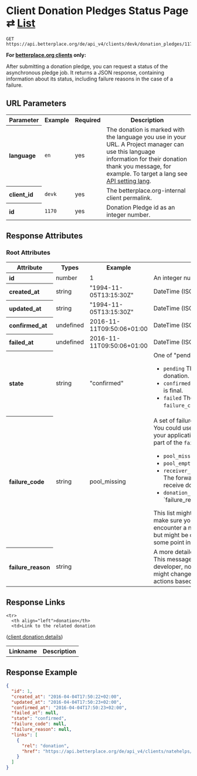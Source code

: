 
# Client Donation Pledges Status Page ⇄ [List](client_donation_pledges_list.md)

```Rebol
GET https://api.betterplace.org/de/api_v4/clients/devk/donation_pledges/1170.json
```

**For [betterplace.org clients](../README.md#client-api) only:**

After submitting a donation pledge, you can request a status of the asynchronous
pledge job. It returns a JSON response, containing information about its status,
including failure reasons in the case of a failure.



## URL Parameters

<table>
  <tr>
    <th>Parameter</th>
    <th>Example</th>
    <th>Required</th>
    <th>Description</th>
  </tr>
  <tr>
    <th align="left">language</th>
    <td><code>en</code></td>
    <td>yes</td>
    <td>The donation is marked with the language you use in your URL.
A Project manager can use this language information for their
donation thank you message, for example. To target a lang see <a
href="../README.md#addressing-the-locale-of-a-resource">API setting
lang</a>.
</td>
  </tr>
  <tr>
    <th align="left">client_id</th>
    <td><code>devk</code></td>
    <td>yes</td>
    <td>The betterplace.org-internal client permalink.</td>
  </tr>
  <tr>
    <th align="left">id</th>
    <td><code>1170</code></td>
    <td>yes</td>
    <td>Donation Pledge id as an integer number.</td>
  </tr>
</table>


## Response Attributes

### Root Attributes

  <table>
    <tr>
      <th>Attribute</th>
      <th>Types</th>
      <th>Example</th>
      <th>Description</th>
    </tr>
    <tr>
      <th align="left">id</th>
      <td>number</td>
      <td>1</td>
      <td>An integer number ≥ 1</td>
    </tr>
    <tr>
      <th align="left">created_at</th>
      <td>string</td>
      <td>"1994-11-05T13:15:30Z"</td>
      <td>DateTime (ISO8601 with Timezone)</td>
    </tr>
    <tr>
      <th align="left">updated_at</th>
      <td>string</td>
      <td>"1994-11-05T13:15:30Z"</td>
      <td>DateTime (ISO8601 with Timezone)</td>
    </tr>
    <tr>
      <th align="left">confirmed_at</th>
      <td>undefined</td>
      <td>2016-11-11T09:50:06+01:00</td>
      <td>DateTime (ISO8601 with Timezone)</td>
    </tr>
    <tr>
      <th align="left">failed_at</th>
      <td>undefined</td>
      <td>2016-11-11T09:50:06+01:00</td>
      <td>DateTime (ISO8601 with Timezone)</td>
    </tr>
    <tr>
      <th align="left">state</th>
      <td>string</td>
      <td>"confirmed"</td>
      <td>One of "pending", "confirmed" or "failed".
<ul>
<li><code>pending</code>
The system is still processing this donation.
Please check again soon.
<li><code>confirmed</code>
The donation is confirmed. This state is final.
<li><code>failed</code>
The donation failed. Please check the <code>failure_code</code>.
This state is final.
</ul>
</td>
    </tr>
    <tr>
      <th align="left">failure_code</th>
      <td>string</td>
      <td>pool_missing</td>
      <td>A set of failure codes.<br>
You could use this to choose follow up actions in
your application. More details about each error are
part of the <code>failure_reason</code>.
<ul>
<li><code>pool_missing</code> No pool available
<li><code>pool_empty</code> Not enough money on the pool
<li><code>receiver_prohibited_from_receiving_donations</code> The forwarding request's receiver may not receive donations
<li><code>donation_invalid</code> Generic error, look at `failure_reason` for details
</ul>
This list might be extended at any time. Please
make sure you receive a notification if you encounter
a new code. Codes will note be removed but might be
depricated and not used anymore at some point in the
future.
</td>
    </tr>
    <tr>
      <th align="left">failure_reason</th>
      <td>string</td>
      <td></td>
      <td>A more detailed description of the failure.<br>
This message is meant to be interpreted by a
developer, not by a customer/user.
The message might change at any time, don't
use it to match actions based on the message
string.
</td>
    </tr>
  </table>
</table>

## Response Links

<table>
  <tr>
    <th>Linkname</th>
    <th>Description</th>
  </tr>

    <tr>
      <th align="left">donation</th>
      <td>Link to the related donation
(<a href="client_donation_details.md">client donation details</a>)
</td>
    </tr>
</table>

## Response Example

```json
{
  "id": 1,
  "created_at": "2016-04-04T17:50:22+02:00",
  "updated_at": "2016-04-04T17:50:23+02:00",
  "confirmed_at": "2016-04-04T17:50:23+02:00",
  "failed_at": null,
  "state": "confirmed",
  "failure_code": null,
  "failure_reason": null,
  "links": [
    {
      "rel": "donation",
      "href": "https://api.betterplace.org/de/api_v4/clients/natehelps/client_donations/UOP8V-FJlKctLgWstNoPXnus.json"
    }
  ]
}
```

